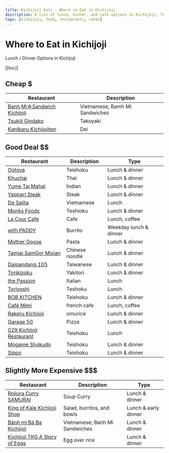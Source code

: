 ```yaml
---
title: Kichijoji Eats - Where to Eat in Kichijoji
description: A list of lunch, dinner, and cafe options in Kichijoji, Tokyo
tags: [kichijoji, food, restaurants, cafes]
---
```


# Where to Eat in Kichijoji

Lunch / Dinner Options in Kichijoji

[[toc]]


## Cheap $

| Restaurant                                                              | Description                    |
| ----------------------------------------------------------------------- | ------------------------------ |
| [Banh Mi☆Sandwich Kichijoji](https://maps.app.goo.gl/tCzLPF3AZDrA8huc7) | Vietnamese; Bamh Mi Sandwiches |
| [Tsukiji Gindako](https://maps.app.goo.gl/W1PeG482TagE2qUN9)            | Takoyaki                       |
| [Kanibaru Kichijojiten](https://maps.app.goo.gl/xSgtL983NvRYZgdr6)      | Dei                            |


## Good Deal $$

| Restaurant                                                                 | Description                    | Type                   |
| -------------------------------------------------------------------------- | ------------------------------ | ---------------------- |
| [Ootoya](https://maps.app.goo.gl/5PNiEs5LKkuSwdGi6)                        | Teishoku                       | Lunch & dinner         |
| [Khuchai](https://maps.app.goo.gl/EMRWBbQFmAQgKS87A)                       | Thai                           | Lunch & dinner         |
| [Yume Taj Mahal](https://maps.app.goo.gl/KDyvennttPTVy64K9)                | Indian                         | Lunch & dinner         |
| [Yappari Steak](https://maps.app.goo.gl/vDbMcoeUD6mzSr816)                 | Steak                          | Lunch & dinner         |
| [De Salita](https://maps.app.goo.gl/PUJQrjPKv5Ysv3my5)                     | Vietnamese                     | Lunch                  |
| [Monks Foods](https://maps.app.goo.gl/zPZq5UCxk1Z4PGmT8)                   | Teshioku                       | Lunch & dinner         |
| [La Cour Cafe](https://maps.app.goo.gl/etiXNNpirrMYdBZV7)                  | Cafe                           | Lunch, coffee          |
| [with PADDY](https://maps.app.goo.gl/g37xDoetasYqhRzT8)                    | Burrito                        | Weekday lunch & dinner |
| [Mother Goose](https://maps.app.goo.gl/xFxBiYDsMrod8xzm9)                  | Pasta                          | Lunch & dinner         |
| [Tamjai SamGor Mixian](https://maps.app.goo.gl/54i5yRxxWEdm6mZ58)          | Chinese noodle                 | Lunch & dinner         |
| [Daipandang 105](https://maps.app.goo.gl/zgLugVeCtfeXxgjT6)                | Taiwanese                      | Lunch & dinner         |
| [Torikizoku](https://maps.app.goo.gl/8dBsRUTQzGDCeemz6)                    | Yakitori                       | Lunch & dinner         |
| [the Passion](https://maps.app.goo.gl/idvxzTcCHGfy2eDG9)                   | Italian                        | Lunch                  |
| [Toriyoshi](https://maps.app.goo.gl/3MXSifGdLLbkRX937)                     | Teshoku                        | Lunch                  |
| [BOB KITCHEN](https://maps.app.goo.gl/eBnQy1QD3SJCnJNu5)                   | Teishoku                       | Lunch & dinner         |
| [Café Mimi](https://maps.app.goo.gl/Y4EL7rMrkS7rbtZg8)                     | french cafe                    | Lunch, coffee          |
| [Rakeru Kichijoji](https://maps.app.goo.gl/EATaPVtJ5AHsFcQb9)              | omurice                        | Lunch & dinner         |
| [Garage 50](https://maps.app.goo.gl/KbrHhif2bNtcyaUm8)                     | Pizza                          | Lunch & dinner         |
| [029 Kichijoji Restaurant](https://maps.app.goo.gl/7M9BCKyJykCyqvCu5)      | Teishoku                       | Lunch                  |
| [Mogame Shokudo](https://maps.app.goo.gl/8WokwKfQLAfmrTMp9)                | Teishoku                       | Lunch & dinner         |
| [Sippo](https://maps.app.goo.gl/77LLhYBXxUJT91BC8)                         | Teishoku                       | Lunch & dinner         |


## Slightly More Expensive $$$

| Restaurant                                                                 | Description                    | Type                   |
| -------------------------------------------------------------------------- | ------------------------------ | ---------------------- |
| [Rojiura Curry SAMURAI](https://maps.app.goo.gl/K7Ly6BfkGVDbwMD99)         | Soup Curry                     | Lunch & dinner         |
| [King of Kale Kichijoji Shop](https://maps.app.goo.gl/DAmGmcfp9aJyyojE6)   | Salad, burritos, and bowls     | Lunch & early dinner   |
| [Bánh mì Bà Ba Kichijoji](https://maps.app.goo.gl/6RaTZG1E9baHLfgp8)       | Vietnamese; Banh Mi Sandwiches | Lunch & dinner         |
| [Kichijoji TKG A Story of Eggs](https://maps.app.goo.gl/sYHNQFVQfJkHcfHf8) | Egg over rice                  | Lunch & dinner         |
